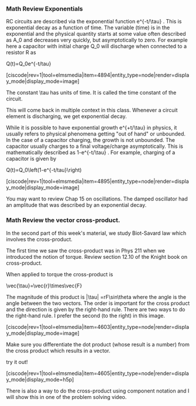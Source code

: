 ### Math Review Exponentials

RC circuits are described via the exponential function <lrn-math>e^{-t/\tau} </lrn-math>. This is exponential decay as a function of time. The variable (time) is in the exponential and the physical quantity starts at some value often described as <lrn-math>A_0 </lrn-math> and decreases very quickly, but asymptotically to zero. For example here a capacitor with initial charge <lrn-math>Q_0 </lrn-math> will discharge when connected to a resistor R as 

<lrn-math>Q(t)=Q_0e^{-t/tau} </lrn-math>

[ciscode|rev=1|tool=elmsmedia|item=4894|entity_type=node|render=display_mode|display_mode=image]


The constant <lrn-math>\tau </lrn-math> has units of time. It is called the time constant of the circuit. 

<lrndesign-sidenote label="Instructor Note" icon="bookmark" bg-color="#c2e5f2">
This will come back in multiple context in this class. Whenever a circuit element is discharging, we get exponential decay. 
</lrndesign-sidenote>

While it is possible to have exponential growth <lrn-math>e^{+t/\tau} </lrn-math> in physics, it usually refers to physical phenomena getting "out of hand" or unbounded. In the case of a capacitor charging, the growth is not unbounded. The capacitor usually charges to a final voltage/charge asymptotically. This is mathematically described as <lrn-math> 1-e^{-t/\tau} </lrn-math>. For example, charging of a capacitor is given by 

<lrn-math> Q(t)=Q_0\left(1-e^{-t/tau}\right) </lrn-math>

[ciscode|rev=1|tool=elmsmedia|item=4895|entity_type=node|render=display_mode|display_mode=image]

<lrndesign-sidenote label="Instructor Note" icon="bookmark" bg-color="#c2e5f2">
You may want to review Chap 15 on oscillations. The damped oscillator had an amplitude that was described by an exponential decay. 
</lrndesign-sidenote>


### Math Review the vector cross-product. 

In the second part of this week's material, we study Biot-Savard law which involves the cross-product. 

The first time we saw the cross-product was in Phys 211 when we introduced the notion of torque. Review section 12.10 of the Knight book on cross-product. 

When applied to torque the cross-product is 

 <lrn-math>\vec{\tau}=\vec{r}\times\vec{F} </lrn-math>
 
 The magnitude of this product is <lrn-math>|\tau| =rF\sin\theta </lrn-math> where the angle is the angle between the two vectors. The order is important for the cross product and the direction is given by the right-hand rule. There are two ways to do the right-hand rule. I prefer the second (to the right) in this image.  

[ciscode|rev=1|tool=elmsmedia|item=4603|entity_type=node|render=display_mode|display_mode=image]

<lrndesign-sidenote label="Instructor Note" icon="bookmark" bg-color="#c2e5f2">
Make sure you differentiate the dot product (whose result is a number) from the cross product which results in a vector. 
</lrndesign-sidenote>

try it out!

[ciscode|rev=1|tool=elmsmedia|item=4605|entity_type=node|render=display_mode|display_mode=h5p]

There is also a way to do the cross-product using component notation and I will show this in one of the problem solving video. 
